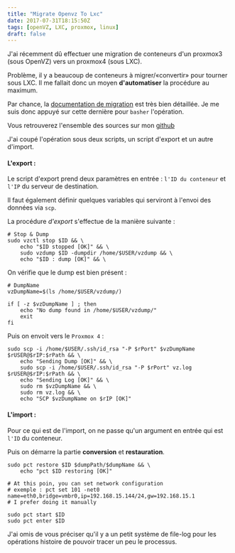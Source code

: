 ```yaml
---
title: "Migrate Openvz To Lxc"
date: 2017-07-31T18:15:50Z
tags: [openVZ, LXC, proxmox, linux]
draft: false
---
```


J'ai récemment dû effectuer une migration de conteneurs d'un proxmox3 (sous OpenVZ) vers un proxmox4 (sous LXC).

Problème, il y a beaucoup de conteneurs à migrer/«convertir» pour tourner sous LXC. Il me fallait donc un moyen **d'automatiser** la procédure au maximum.

Par chance, la [documentation de migration](https://pve.proxmox.com/wiki/Convert_OpenVZ_to_LXC) est très bien détaillée. Je me suis donc appuyé sur cette dernière pour `basher` l'opération.

Vous retrouverez l'ensemble des sources sur mon [github](https://github.com/F00b4rch/vz2lxc)

J'ai coupé l'opération sous deux scripts, un script d'export et un autre d'import.

#### L'export :

Le script d'export prend deux paramètres en entrée : `l'ID du conteneur` et `l'IP` du serveur de destination.

Il faut également définir quelques variables qui serviront à l'envoi des données via `scp`.

La procédure *d'export* s'effectue de la manière suivante :

```
# Stop & Dump
sudo vzctl stop $ID && \
    echo "$ID stopped [OK]" && \
    sudo vzdump $ID -dumpdir /home/$USER/vzdump && \
    echo "$ID : dump [OK]" && \
```

On vérifie que le dump est bien présent :

```
# DumpName
vzDumpName=$(ls /home/$USER/vzdump/)

if [ -z $vzDumpName ] ; then
    echo "No dump found in /home/$USER/vzdump/"
    exit
fi
```

Puis on envoit vers le `Proxmox 4` :

```
sudo scp -i /home/$USER/.ssh/id_rsa "-P $rPort" $vzDumpName $rUSER@$rIP:$rPath && \
    echo "Sending Dump [OK]" && \
    sudo scp -i /home/$USER/.ssh/id_rsa "-P $rPort" vz.log $rUSER@$rIP:$rPath && \
    echo "Sending Log [OK]" && \
    sudo rm $vzDumpName && \
    sudo rm vz.log && \
    echo "SCP $vzDumpName on $rIP [OK]"
```

#### L'import :

Pour ce qui est de l'import, on ne passe qu'un argument en entrée qui est `l'ID` du conteneur.

Puis on démarre la partie **conversion** et **restauration**.

```
sudo pct restore $ID $dumpPath/$dumpName && \
    echo "pct $ID restoring [OK]"

# At this poin, you can set network configuration
# exemple : pct set 101 -net0 name=eth0,bridge=vmbr0,ip=192.168.15.144/24,gw=192.168.15.1
# I prefer doing it manually

sudo pct start $ID
sudo pct enter $ID
```

J'ai omis de vous préciser qu'il y a un petit système de file-log pour les opérations histoire de pouvoir tracer un peu le processus.
